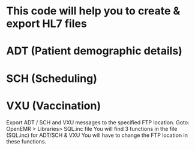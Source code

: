 # This code will help you to create & export HL7 files
# ADT (Patient demographic details)
# SCH (Scheduling)
# VXU (Vaccination)
Export ADT / SCH and VXU messages to the specified FTP location.
Goto:  OpenEMR > Libraries> SQL.inc file
You will find 3 functions in the file (SQL.inc) for ADT/SCH & VXU
You will have to change the FTP location in these functions.
